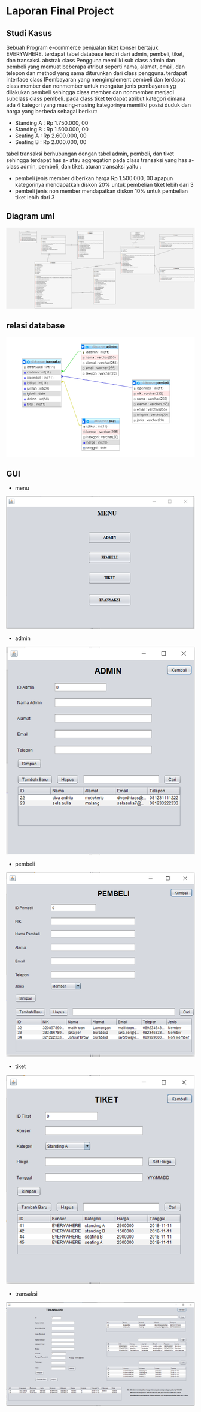 # Laporan Final Project

## Studi Kasus

Sebuah Program e-commerce penjualan tiket konser bertajuk EVERYWHERE. terdapat tabel database terdiri dari admin, pembeli, tiket, dan transaksi. abstrak class Pengguna memiliki sub class admin dan pembeli yang memuat beberapa atribut seperti nama, alamat, email, dan telepon dan method yang sama diturunkan dari class pengguna. 
terdapat interface class IPembayaran yang mengimplement pembeli dan terdapat class member dan nonmember untuk mengatur jenis pembayaran yg dilakukan pembeli sehingga class member dan nonmember menjadi subclass class pembeli. pada class tiket terdapat atribut kategori dimana ada 4 kategori yang masing-masing kategorinya memiliki posisi duduk dan harga yang berbeda sebagai berikut:
- Standing A : Rp 1.750.000, 00
- Standing B : Rp 1.500.000, 00
- Seating A  : Rp 2.600.000, 00
- Seating B  : Rp 2.000.000, 00

tabel transaksi berhubungan dengan tabel admin, pembeli, dan tiket sehingga terdapat has a- atau aggregation pada class transaksi yang has a- class admin, pembeli, dan tiket. aturan transaksi yaitu : 
- pembeli jenis member diberikan harga Rp 1.500.000, 00 apapun kategorinya mendapatkan diskon 20% untuk pembelian tiket lebih dari 3
- pembeli jenis non member mendapatkan diskon 10% untuk pembelian tiket lebih dari 3

## Diagram uml

<img src = 'Final Project Diva Ardhia - Sela Aulia.png'>

## relasi database

<img src = 'relasi database.png'>

## GUI

- menu

<img src = 'menu.png'>

- admin

<img src = 'admin.png'>

- pembeli

<img src = 'pembeli.png'>

- tiket

<img src = 'tiket.png'>

- transaksi

<img src = 'transaksi.png'>

